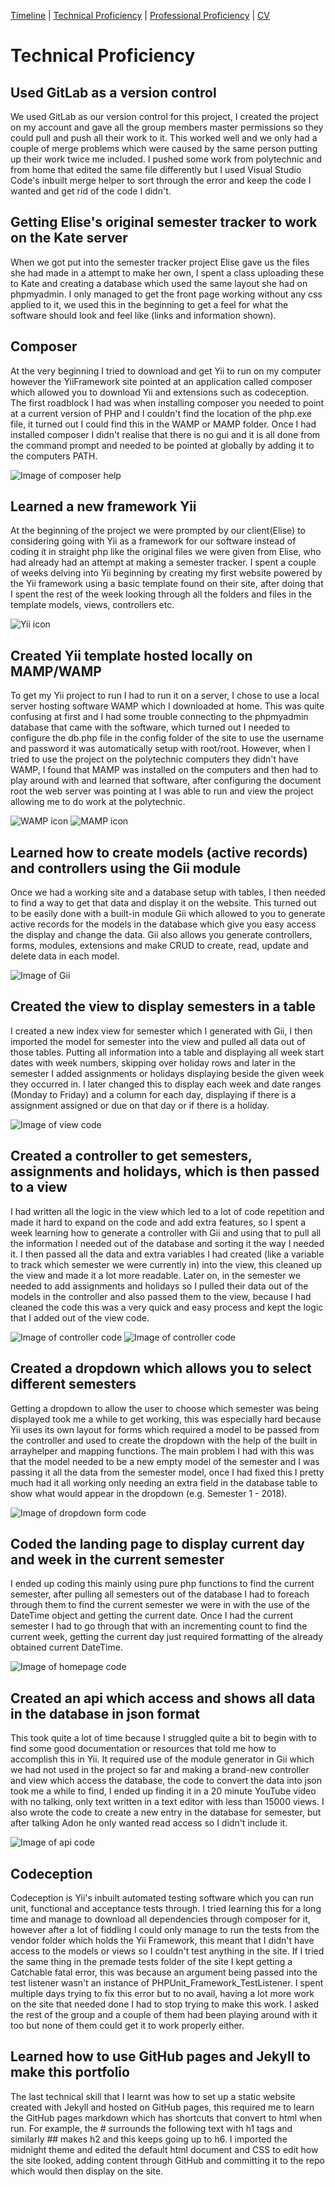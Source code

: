 [Timeline](index.md) | [Technical Proficiency](technical.md) | [Professional Proficiency](professional.md) | [CV](cv.md)

# Technical Proficiency

## Used GitLab as a version control

We used GitLab as our version control for this project, I created the project on my account and gave all the group members master permissions so they could pull and push all their work to it.  This worked well and we only had a couple of merge problems which were caused by the same person putting up their work twice me included.  I pushed some work from polytechnic and from home that edited the same file differently but I used Visual Studio Code's inbuilt merge helper to sort through the error and keep the code I wanted and get rid of the code I didn't.


## Getting Elise's original semester tracker to work on the Kate server

When we got put into the semester tracker project Elise gave us the files she had made in a attempt to make her own, I spent a class uploading these to Kate and creating a database which used the same layout she had on phpmyadmin.  I only managed to get the front page working without any css applied to it, we used this in the beginning to get a feel for what the software should look and feel like (links and information shown).


## Composer

At the very beginning I tried to download and get Yii to run on my computer however the YiiFramework site pointed at an application called composer which allowed you to download Yii and extensions such as codeception.  The first roadblock I had was when installing composer you needed to point at a current version of PHP and I couldn't find the location of the php.exe file, it turned out I could find this in the WAMP or MAMP folder.  Once I had installed composer I didn't realise that there is no gui and it is all done from the command prompt and needed to be pointed at globally by adding it to the computers PATH.

![Image of composer help](images/composer.PNG)


## Learned a new framework Yii
At the beginning of the project we were prompted by our client(Elise) to considering going with Yii as a framework for our software instead of coding it in straight php like the original files we were given from Elise, who had already had an attempt at making a semester tracker.  I spent a couple of weeks delving into Yii beginning by creating my first website powered by the Yii framework using a basic template found on their site, after doing that I spent the rest of the week looking through all the folders and files in the template models, views, controllers etc.

![Yii icon](images/yii.png)


## Created Yii template hosted locally on MAMP/WAMP
To get my Yii project to run I had to run it on a server, I chose to use a local server hosting software WAMP which I downloaded at home.  This was quite confusing at first and I had some trouble connecting to the phpmyadmin database that came with the software, which turned out I needed to configure the db.php file in the config folder of the site to use the username and password it was automatically setup with root/root.  However, when I tried to use the project on the polytechnic computers they didn't have WAMP, I found that MAMP was installed on the computers and then had to play around with and learned that software, after configuring the document root the web server was pointing at I was able to run and view the project allowing me to do work at the polytechnic.

![WAMP icon](images/wamp.png) ![MAMP icon](images/mamp.png)


## Learned how to create models (active records) and controllers using the Gii module
Once we had a working site and a database setup with tables, I then needed to find a way to get that data and display it on the website.  This turned out to be easily done with a built-in module Gii which allowed to you to generate active records for the models in the database which give you easy access the display and change the data.  Gii also allows you generate controllers, forms, modules, extensions and make CRUD to create, read, update and delete data in each model.

![Image of Gii](images/gii.PNG)


## Created the view to display semesters in a table

I created a new index view for semester which I generated with Gii, I then imported the model for semester into the view and pulled all data out of those tables.  Putting all information into a table and displaying all week start dates with week numbers, skipping over holiday rows and later in the semester I added assignments or holidays displaying beside the given week they occurred in.  I later changed this to display each week and date ranges (Monday to Friday) and a column for each day, displaying if there is a assignment assigned or due on that day or if there is a holiday.

![Image of view code](images/view.PNG)


## Created a controller to get semesters, assignments and holidays, which is then passed to a view

I had written all the logic in the view which led to a lot of code repetition and made it hard to expand on the code and add extra features, so I spent a week learning how to generate a controller with Gii and using that to pull all the information I needed out of the database and sorting it the way I needed it.  I then passed all the data and extra variables I had created (like a variable to track which semester we were currently in) into the view, this cleaned up the view and made it a lot more readable.  Later on, in the semester we needed to add assignments and holidays so I pulled their data out of the models in the controller and also passed them to the view, because I had cleaned the code this was a very quick and easy process and kept the logic that I added out of the view code.

![Image of controller code](images/controller1.PNG)
![Image of controller code](images/controller2.PNG)


## Created a dropdown which allows you to select different semesters

Getting a dropdown to allow the user to choose which semester was being displayed took me a while to get working, this was especially hard because Yii uses its own layout for forms which required a model to be passed from the controller and used to create the dropdown with the help of the built in arrayhelper and mapping functions.  The main problem I had with this was that the model needed to be a new empty model of the semester and I was passing it all the data from the semester model, once I had fixed this I pretty much had it all working only needing an extra field in the database table to show what would appear in the dropdown (e.g. Semester 1 - 2018).

![Image of dropdown form code](images/dropdown1.PNG)


## Coded the landing page to display current day and week in the current semester

I ended up coding this mainly using pure php functions to find the current semester, after pulling all semesters out of the database I had to foreach through them to find the current semester we were in with the use of the DateTime object and getting the current date.  Once I had the current semester I had to go through that with an incrementing count to find the current week, getting the current day just required formatting of the already obtained current DateTime.

![Image of homepage code](images/homepage.PNG)


## Created an api which access and shows all data in the database in json format

This took quite a lot of time because I struggled quite a bit to begin with to find some good documentation or resources that told me how to accomplish this in Yii.  It required use of the module generator in Gii which we had not used in the project so far and making a brand-new controller and view which access the database, the code to convert the data into json took me a while to find, I ended up finding it in a 20 minute YouTube video with no talking, only text written in a text editor with less than 15000 views.  I also wrote the code to create a new entry in the database for semester, but after talking Adon he only wanted read access so I didn't include it.

![Image of api code](images/api.PNG)


## Codeception

Codeception is Yii's inbuilt automated testing software which you can run unit, functional and acceptance tests through.  I tried learning this for a long time and manage to download all dependencies through composer for it, however after a lot of fiddling I could only manage to run the tests from the vendor folder which holds the Yii Framework, this meant that I didn't have access to the models or views so I couldn't test anything in the site.  If I tried the same thing in the premade tests folder of the site I kept getting a Catchable fatal error, this was because an argument being passed into the test listener wasn't an instance of PHPUnit_Framework_TestListener.  I spent multiple days trying to fix this error but to no avail, having a lot more work on the site that needed done I had to stop trying to make this work.  I asked the rest of the group and a couple of them had been playing around with it too but none of them could get it to work properly either.


## Learned how to use GitHub pages and Jekyll to make this portfolio

The last technical skill that I learnt was how to set up a static website created with Jekyll and hosted on GitHub pages, this required me to learn the GitHub pages markdown which has shortcuts that convert to html when run.  For example, the # surrounds the following text with h1 tags and similarly ## makes h2 and this keeps going up to h6.  I imported the midnight theme and edited the default html document and CSS to edit how the site looked, adding content through GitHub and committing it to the repo which would then display on the site.

